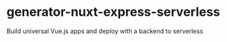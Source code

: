 # generator-nuxt-express-serverless
Build universal Vue.js apps and deploy with a backend to serverless
